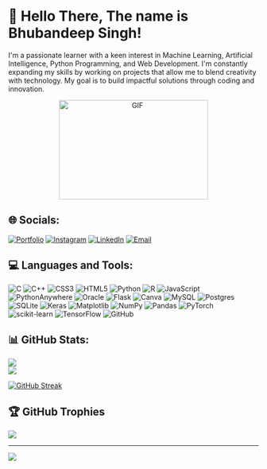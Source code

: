 # 👋 Hello There, The name is Bhubandeep Singh!

I'm a passionate learner with a keen interest in Machine Learning, Artificial Intelligence, Python Programming, and Web Development. I'm constantly expanding my skills by working on projects that allow me to blend creativity with technology. My goal is to build impactful solutions through coding and innovation.
<p align="center">
  <img src="https://media4.giphy.com/media/v1.Y2lkPTc5MGI3NjExOWZ1MWY0cTNhMm92anNtZWw3dnQ1azBpYXY3dWNqbnR1YmVmb3JhbCZlcD12MV9pbnRlcm5hbF9naWZfYnlfaWQmY3Q9Zw/ixmzSYVKYrHgc/giphy.gif" alt="GIF" width="300" height="200">
</p>


## 🌐 Socials:
[![Portfolio](https://img.shields.io/badge/-Portfolio-000000?style=for-the-badge&logo=google-chrome&logoColor=white)](https://my-portfolio-98lq.onrender.com/) 
[![Instagram](https://img.shields.io/badge/-Instagram-E4405F?style=for-the-badge&logo=instagram&logoColor=white)](https://www.instagram.com/bhuvnn_09/)
[![LinkedIn](https://img.shields.io/badge/-LinkedIn-0A66C2?style=for-the-badge&logo=linkedin&logoColor=white)](https://www.linkedin.com/in/bhubandeep-singh-o07)
[![Email](https://img.shields.io/badge/-Email-D14836?style=for-the-badge&logo=gmail&logoColor=white)](mailto:bhuvnnn@gmail.com)




## 💻 Languages and Tools:
![C](https://img.shields.io/badge/c-%2300599C.svg?style=for-the-badge&logo=c&logoColor=white) ![C++](https://img.shields.io/badge/c++-%2300599C.svg?style=for-the-badge&logo=c%2B%2B&logoColor=white) ![CSS3](https://img.shields.io/badge/css3-%231572B6.svg?style=for-the-badge&logo=css3&logoColor=white) ![HTML5](https://img.shields.io/badge/html5-%23E34F26.svg?style=for-the-badge&logo=html5&logoColor=white) ![Python](https://img.shields.io/badge/python-3670A0?style=for-the-badge&logo=python&logoColor=ffdd54) ![R](https://img.shields.io/badge/r-%23276DC3.svg?style=for-the-badge&logo=r&logoColor=white) ![JavaScript](https://img.shields.io/badge/javascript-%23323330.svg?style=for-the-badge&logo=javascript&logoColor=%23F7DF1E) ![PythonAnywhere](https://img.shields.io/badge/pythonanywhere-%232F9FD7.svg?style=for-the-badge&logo=pythonanywhere&logoColor=151515) ![Oracle](https://img.shields.io/badge/Oracle-F80000?style=for-the-badge&logo=oracle&logoColor=white) ![Flask](https://img.shields.io/badge/flask-%23000.svg?style=for-the-badge&logo=flask&logoColor=white) ![Canva](https://img.shields.io/badge/Canva-%2300C4CC.svg?style=for-the-badge&logo=Canva&logoColor=white) ![MySQL](https://img.shields.io/badge/mysql-4479A1.svg?style=for-the-badge&logo=mysql&logoColor=white) ![Postgres](https://img.shields.io/badge/postgres-%23316192.svg?style=for-the-badge&logo=postgresql&logoColor=white) ![SQLite](https://img.shields.io/badge/sqlite-%2307405e.svg?style=for-the-badge&logo=sqlite&logoColor=white) ![Keras](https://img.shields.io/badge/Keras-%23D00000.svg?style=for-the-badge&logo=Keras&logoColor=white) ![Matplotlib](https://img.shields.io/badge/Matplotlib-%23ffffff.svg?style=for-the-badge&logo=Matplotlib&logoColor=black) ![NumPy](https://img.shields.io/badge/numpy-%23013243.svg?style=for-the-badge&logo=numpy&logoColor=white) ![Pandas](https://img.shields.io/badge/pandas-%23150458.svg?style=for-the-badge&logo=pandas&logoColor=white) ![PyTorch](https://img.shields.io/badge/PyTorch-%23EE4C2C.svg?style=for-the-badge&logo=PyTorch&logoColor=white) ![scikit-learn](https://img.shields.io/badge/scikit--learn-%23F7931E.svg?style=for-the-badge&logo=scikit-learn&logoColor=white) ![TensorFlow](https://img.shields.io/badge/TensorFlow-%23FF6F00.svg?style=for-the-badge&logo=TensorFlow&logoColor=white) ![GitHub](https://img.shields.io/badge/github-%23121011.svg?style=for-the-badge&logo=github&logoColor=white)

## 📊 GitHub Stats:
![](https://github-readme-stats.vercel.app/api?username=bhuvnn&theme=dark&hide_border=false&include_all_commits=true&count_private=true)<br/>
![](https://github-readme-stats.vercel.app/api/top-langs/?username=bhuvnn&theme=dark&hide_border=false&include_all_commits=true&count_private=true&layout=compact)


[![GitHub Streak](https://readme-stats-streak-bhuvnn.vercel.app?user=bhuvnn)](https://git.io/streak-stats)
## 🏆 GitHub Trophies
![](https://github-profile-trophy.vercel.app/?username=bhuvnn&theme=radical&no-frame=false&no-bg=false&margin-w=4)

---
[![](https://visitcount.itsvg.in/api?id=bhuvnn&icon=9&color=1)](https://visitcount.itsvg.in)

<!-- Proudly created with GPRM ( https://gprm.itsvg.in ) -->
